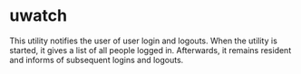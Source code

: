 uwatch
======

This utility notifies the user of user login and logouts.  When the
utility is started, it gives a list of all people logged in.
Afterwards, it remains resident and informs of subsequent logins
and logouts.

